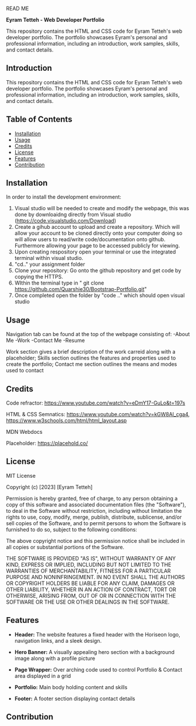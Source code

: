 READ ME

**Eyram Tetteh - Web Developer Portfolio**

This repository contains the HTML and CSS code for Eyram Tetteh's web developer portfolio. The portfolio showcases Eyram's personal and professional information, including an introduction, work samples, skills, and contact details.


## Introduction

This repository contains the HTML and CSS code for Eyram Tetteh's web developer portfolio. The portfolio showcases Eyram's personal and professional information, including an introduction, work samples, skills, and contact details.

## Table of Contents

* [Installation](#installation)
* [Usage](#usage)
* [Credits](#credits)
* [License](#license)
* [Features](#Features)
* [Contribution](#Contribution)

## Installation

In order to install the development environment: 
1. Visual studio will be needed to create and modify the webpage, this was done by downloaidng directly from Visual studio (https://code.visualstudio.com/Download)
2. Create a gihub account to upload and create a repository. Which will allow your account to be cloned directly onto your computer doing so will allow users to read/write code/documentation onto github. Furthermore allowing your page to be accessed publicly for viewing.
3. Upon creating respository open your terminal or use the integrated terminal within visual studio. 
4. "cd.." your assignment folder
5. Clone your repository: Go onto the github repository and get code by copying the HTTPS.
6. WIthin the terminal type in " git clone https://github.com/Quarshie30/Bootstrap-Portfolio.git"
7. Once completed open the folder by "code .." which should open visual studio 

## Usage 
Navigation tab can be found at the top of the webpage consisting of:
-About Me
-Work
-Contact Me
-Resume

Work section gives a brief description of the work carreid along with a placeholder;
Skills section outlines the features and properties used to create the portfolio;
Contact me section outlines the means and modes used to contact


## Credits

Code refractor: https://www.youtube.com/watch?v=eDmY17-GuLo&t=197s

HTML & CSS Semnatics: https://www.youtube.com/watch?v=kGW8Al_cga4, https://www.w3schools.com/html/html_layout.asp

MDN Webdocs

Placeholder: https://placehold.co/


## License

MIT License

Copyright (c) [2023] [Eyram Tetteh]

Permission is hereby granted, free of charge, to any person obtaining a copy
of this software and associated documentation files (the "Software"), to deal
in the Software without restriction, including without limitation the rights
to use, copy, modify, merge, publish, distribute, sublicense, and/or sell
copies of the Software, and to permit persons to whom the Software is
furnished to do so, subject to the following conditions:

The above copyright notice and this permission notice shall be included in all
copies or substantial portions of the Software.

THE SOFTWARE IS PROVIDED "AS IS", WITHOUT WARRANTY OF ANY KIND, EXPRESS OR
IMPLIED, INCLUDING BUT NOT LIMITED TO THE WARRANTIES OF MERCHANTABILITY,
FITNESS FOR A PARTICULAR PURPOSE AND NONINFRINGEMENT. IN NO EVENT SHALL THE
AUTHORS OR COPYRIGHT HOLDERS BE LIABLE FOR ANY CLAIM, DAMAGES OR OTHER
LIABILITY, WHETHER IN AN ACTION OF CONTRACT, TORT OR OTHERWISE, ARISING FROM,
OUT OF OR IN CONNECTION WITH THE SOFTWARE OR THE USE OR OTHER DEALINGS IN THE
SOFTWARE.

## Features

- **Header:** The website features a fixed header with the Horiseon logo, navigation links, and a sleek design.

- **Hero Banner:** A visually appealing hero section with a background image along with a profile picture 

- **Page Wrapper:** Over arching code used to control Portfolio & Contact area displayed in a grid 
  
- **Portfolio:** Main body holding content and skills
  
- **Footer:** A footer section displaying contact details
  
## Contribution

